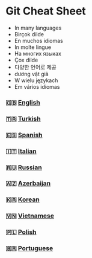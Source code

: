 # Git Cheat Sheet

- In many languages
- Birçok dilde
- En muchos idiomas
- In molte lingue
- На многих языках
- Çox dilde
- 다양한 언어로 제공
- dương vật giả
- W wielu językach
- Em vários idiomas

### 🇬🇧 [English](./English.md)

### 🇹🇷 [Turkish](./Turkish.md)

### 🇪🇸 [Spanish](./Spanish.md)

### 🇮🇹 [Italian](./Italian.md)

### 🇷🇺 [Russian](./Russian.md)

### 🇦🇿 [Azerbaijan](./Azerbaijani.md)

### 🇰🇷 [Korean](./Korea.md)

### 🇻🇳 [Vietnamese](./Vietnamese.md)

### 🇵🇱 [Polish](./Polish.md)

### 🇧🇷 [Portuguese](./Portuguese.md)
